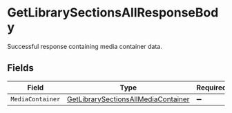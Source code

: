 # GetLibrarySectionsAllResponseBody

Successful response containing media container data.


## Fields

| Field                                                                                               | Type                                                                                                | Required                                                                                            | Description                                                                                         |
| --------------------------------------------------------------------------------------------------- | --------------------------------------------------------------------------------------------------- | --------------------------------------------------------------------------------------------------- | --------------------------------------------------------------------------------------------------- |
| `MediaContainer`                                                                                    | [GetLibrarySectionsAllMediaContainer](../../Models/Requests/GetLibrarySectionsAllMediaContainer.md) | :heavy_minus_sign:                                                                                  | N/A                                                                                                 |